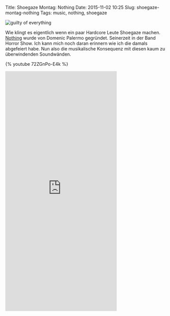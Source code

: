 Title: Shoegaze Montag: Nothing
Date: 2015-11-02 10:25
Slug: shoegaze-montag-nothing
Tags: music, nothing, shoegaze

![guilty of everything]({static}/images/nothing_guilty_of_everything.jpg)

Wie klingt es eigentlich wenn ein paar Hardcore Leute Shoegaze machen. [Nothing](http://www.bandofnothing.com/) wurde von Domenic Palermo gegründet. Seinerzeit in der Band Horror Show. Ich kann mich noch daran erinnern wie ich die damals abgefeiert habe. Nun also die musikalische Konsequenz mit diesen kaum zu überwindenden Soundwänden.

{% youtube 72ZGnPo-E4k %}

<iframe style="border: 0; width: 350px; height: 753px;" src="https://bandcamp.com/EmbeddedPlayer/album=2289343264/size=large/bgcol=ffffff/linkcol=0687f5/transparent=true/" seamless><a href="http://wearenothing.bandcamp.com/album/guilty-of-everything">Guilty of Everything by nothing</a></iframe>
